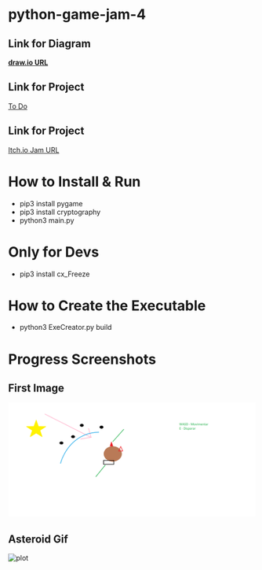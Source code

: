 # python-game-jam-4

## Link for Diagram
[**draw.io URL**](https://app.diagrams.net/#G1nsLd9JeE7rMO8jwjvZlMnjNApgCc7dCh)

## Link for Project
[To Do](https://github.com/users/marcelo-rg/projects/2/views/2)

## Link for Project
[Itch.io Jam URL](https://itch.io/jam/python-game-jam-4)

# How to Install & Run
- pip3 install pygame
- pip3 install cryptography
- python3 main.py

# Only for Devs
- pip3 install cx_Freeze

# How to Create the Executable
- python3 ExeCreator.py build

**Progress Screenshots**
======
## First Image
![plot](./progress/first-image.png)

## Asteroid Gif
![plot](./progress/asteroid.gif)
